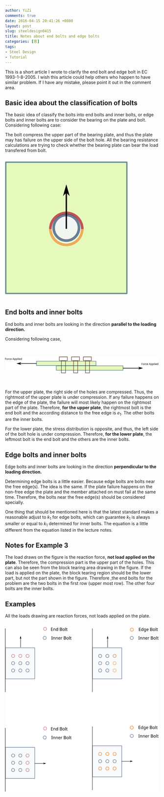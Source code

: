 ```yaml
---
author: YiZi
comments: true
date: 2016-04-15 20:41:26 +0800
layout: post
slug: steeldesign0415
title: Notes about end bolts and edge bolts
categories: [思]
tags:
- Steel Design
- Tutorial
---
```

This is a short article I wrote to clarify the end bolt and edge bolt in EC 1993-1-8-2005. I wish this article could help others who happen to have similar problem. If I have any mistake, please point it out in the comment area.

## Basic idea about the classification of bolts

The basic idea of classify the bolts into end bolts and inner bolts, or edge bolts and inner bolts are to consider the bearing on the plate and bolt. Considering following case:

The bolt compress the upper part of the bearing plate, and thus the plate may has failure on the upper side of the bolt hole. All the bearing resistance calculations are trying to check whether the bearing plate can bear the load transfered from bolt.

<img src="/public/images/sd/1.svg" width="400px" style="margin:1em auto;">

## End bolts and inner bolts

End bolts and inner bolts are looking in the direction **parallel to the loading direction.**

Considering following case,

<img src="/public/images/sd/2.svg" width="800px" style="margin:2.5em auto;">


For the upper plate, the right side of the holes are compressed. Thus, the rightmost of the upper plate is under compression. If any failure happens on the edge of the plate, the failure will most likely happen on the rightmost part of the plate. Therefore, **for the upper plate**, the rightmost bolt is the end bolt and the according distance to the free edge is $e_1$. The other bolts are the inner bolts.

For the lower plate, the stress distribution is opposite, and thus, the left side of the bolt hole is under compression. Therefore, **for the lower plate**, the leftmost bolt is the end bolt and the others are the inner bolts.

## Edge bolts and inner bolts

Edge bolts and inner bolts are looking in the direction **perpendicular to the loading direction.**

Determining edge bolts is a little easier. Because edge bolts are bolts near the free edge(s). The idea is the same. If the plate failure happens on the non-free edge the plate and the member attached on must fail at the same time. Therefore, the bolts near the free edge(s) should be considered specially.

One thing that should be mentioned here is that the latest standard makes a reasonable adjust to $k_1$ for edge bolts, which can guarantee $k_1$ is always smaller or equal to $k_1$ determined for inner bolts. The equation is a little different from the equation listed in the lecture notes.

## Notes for Example 3

The load draws on the figure is the reaction force, **not load applied on the plate**. Therefore, the compression part is the upper part of the holes. This can also be seen from the block tearing area drawing in the figure. If the load is applied on the plate, the block tearing region should be the lower part, but not the part shown in the figure. Therefore ,the end bolts for the problem are the two bolts in the first row (upper most row). The other four bolts are the inner bolts.

## Examples

All the loads drawing are reaction forces, not loads applied on the plate.


<img src="/public/images/sd/3.svg" width="800px" style="margin:1em auto;">



